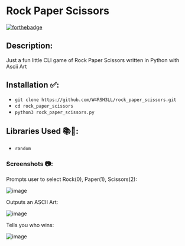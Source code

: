 # Rock Paper Scissors

[![forthebadge](https://forthebadge.com/images/badges/made-with-python.svg)](https://forthebadge.com)

## Description:
Just a fun little CLI game of Rock Paper Scissors written in Python with Ascii Art

## Installation ✅:
- `git clone https://github.com/W4RSH3LL/rock_paper_scissors.git`
- `cd rock_paper_scissors`
- `python3 rock_paper_scissors.py`

## Libraries Used 📚📗:
- `random`

### Screenshots 📷:
Prompts user to select Rock(0), Paper(1), Scissors(2):

![image](https://github.com/W4RSH3LL/rock_paper_scissors/assets/129652925/67e559c7-ac3c-4a53-a8d0-dde10fd41147)

Outputs an ASCII Art:

![image](https://github.com/W4RSH3LL/rock_paper_scissors/assets/129652925/1131db6f-54ea-4f4e-9e62-f4052b80a5e8)

Tells you who wins:

![image](https://github.com/W4RSH3LL/rock_paper_scissors/assets/129652925/602d9c1b-8072-47d2-a02f-919ee6526cd8)
